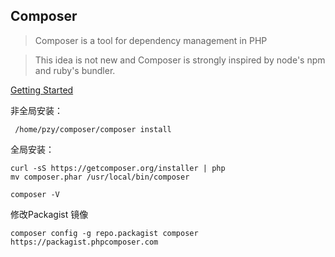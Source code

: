 ## Composer
> Composer is a tool for dependency management in PHP

> This idea is not new and Composer is strongly inspired by node's npm and ruby's bundler.

[Getting Started](https://getcomposer.org/doc/00-intro.md)

非全局安装：
```
 /home/pzy/composer/composer install
```

全局安装：
```
curl -sS https://getcomposer.org/installer | php
mv composer.phar /usr/local/bin/composer

composer -V
```
修改Packagist 镜像
```
composer config -g repo.packagist composer https://packagist.phpcomposer.com
```